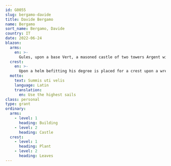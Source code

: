 ```yaml
---
id: G0055
slug: bergamo-davide
title: Davide Bergamo
name: Bergamo
sort_name: Bergamo, Davide
country: IT
date: 2022-06-24
blazon:
  arms:
    en: >-
      Gules, upon a base Vert, a masoned castle of two towers Argent with open gate and windows of the field, in pale from the base a tree eradicated proper traversing the centre of the castle and bearing in chief an owl of Athena affronty proper, at chief dexter a fleur-de-lys Or.
  crest:
    en: >-
      Upon a helm befitting his degree is placed for a crest upon a wreath Or and Gules, issuant from between at dexter leaves of salix babylonia and at sinister leaves of carpinus betulus a double headed eagle Or crowned of the Same langued Gules.
  motto:
    text: Summis uti velis
    language: Latin
    translation:
      en: Use the highest sails
class: personal
type: grant
ordinary:
  arms:
    - level: 1
      heading: Building
    - level: 2
      heading: Castle
  crest:
    - level: 1
      heading: Plant
    - level: 2
      heading: Leaves
---
```

